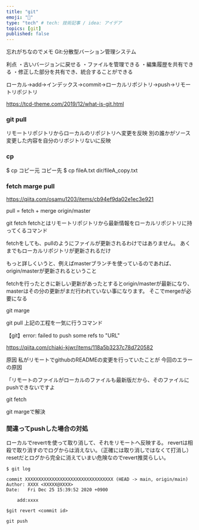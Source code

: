 ```yaml
---
title: "git"
emoji: "🤖"
type: "tech" # tech: 技術記事 / idea: アイデア
topics: [git]
published: false
---
```

忘れがちなのでメモ
Git:分散型バーション管理システム

利点
・古いバージョンに戻せる
・ファイルを管理できる
・編集履歴を共有できる
・修正した部分を共有でき、統合することができる

ローカル→add→インデックス→commit→ローカルリポジトリ→push→リモートリポジトリ

https://tcd-theme.com/2019/12/what-is-git.html

### git pull 
リモートリポジトリからローカルのリポジトリへ変更を反映
別の誰かがソース変更した内容を自分のリポジトリないに反映
### cp
$ cp コピー元 コピー先
$ cp fileA.txt dir/fileA_copy.txt
### fetch marge pull
https://qiita.com/osamu1203/items/cb94ef9da02e1ec3e921

pull = fetch + merge origin/master

git fetch
fetchとはリモートリポジトリから最新情報をローカルリポジトリに持ってくるコマンド

fetchをしても、pullのようにファイルが更新されるわけではありません。
あくまでもローカルリポジトリが更新されるだけ

もっと詳しくいうと、例えばmasterブランチを使っているのであれば、
origin/masterが更新されるということ

fetchを行ったときに新しい更新があったとするとorigin/masterが最新になり、masterはその分の更新がまだ行われていない事になります。
そこでmergeが必要になる

git marge

git pull
上記の工程を一気に行うコマンド



【git】error: failed to push some refs to "URL"

https://qiita.com/chiaki-kjwr/items/118a5b3237c78d720582

原因
私がリモートでgithubのREADMEの変更を行っていたことが
今回のエラーの原因

「リモートのファイルがローカルのファイルも最新版だから、そのファイルにpushできないですよ

git fetch 

git margeで解決

### 間違ってpushした場合の対処
ローカルでrevertを使って取り消して、それをリモートへ反映する。
revertは相殺で取り消すのでログからは消えない。（正確には取り消しではなくて打消し）
resetだとログから完全に消えていまい危険なのでrevert推奨らしい。

```
$ git log

commit XXXXXXXXXXXXXXXXXXXXXXXXXXXXXXXXX (HEAD -> main, origin/main)
Author: XXXX <XXXXX@XXXX>
Date:   Fri Dec 25 15:39:52 2020 +0900

    add:xxxx

```
```
$git revert <commit id>

git push
```
```